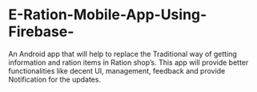 # E-Ration-Mobile-App-Using-Firebase-
An Android app that will help to replace the Traditional way of getting information and ration items in Ration shop’s. This app will provide better functionalities like decent UI, management, feedback and provide Notification for the updates.
